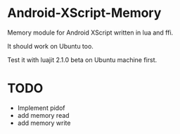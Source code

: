 # Android-XScript-Memory
Memory module for Android XScript written in lua and ffi.

It should work on Ubuntu too.

Test it with luajit 2.1.0 beta on Ubuntu machine first.

# TODO
- Implement pidof
- add memory read
- add memory write
